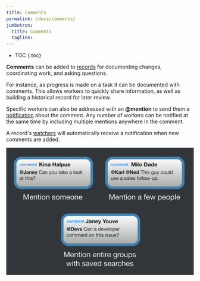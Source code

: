 ```yaml
---
title: Comments
permalink: /docs/comments/
jumbotron:
  title: Comments
  tagline: 
---
```


* TOC
{:toc}

**Comments** can be added to [records](/docs/records/) for documenting changes, coordinating work, and asking questions.

For instance, as progress is made on a task it can be documented with comments.  This allows workers to quickly share information, as well as building a historical record for later review.

Specific workers can also be addressed with an **@mention** to send them a [notification](/docs/notifications/) about the comment. Any number of workers can be notified at the same time by including multiple mentions anywhere in the comment.

A record's [watchers](/docs/watchers/) will automatically receive a notification when new comments are added.

<div class="cerb-screenshot">
<img src="/assets/images/docs/using-cerb/records/comments.png" class="screenshot">
</div>

